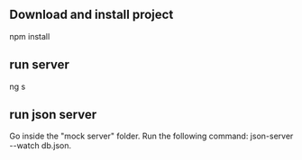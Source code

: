 ## Download and install project
 npm install

## run server
ng s

## run json server
Go inside the "mock server" folder. Run the following command: 
json-server --watch db.json.
